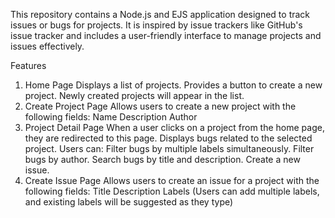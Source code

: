 This repository contains a Node.js and EJS application designed to track issues or bugs for projects. It is inspired by issue trackers like GitHub's issue tracker and includes a user-friendly interface to manage projects and issues effectively.

Features
1. Home Page
Displays a list of projects.
Provides a button to create a new project. Newly created projects will appear in the list.
2. Create Project Page
Allows users to create a new project with the following fields:
Name
Description
Author
3. Project Detail Page
When a user clicks on a project from the home page, they are redirected to this page.
Displays bugs related to the selected project.
Users can:
Filter bugs by multiple labels simultaneously.
Filter bugs by author.
Search bugs by title and description.
Create a new issue.
4. Create Issue Page
Allows users to create an issue for a project with the following fields:
Title
Description
Labels (Users can add multiple labels, and existing labels will be suggested as they type)
